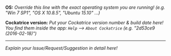 <b>OS:</b>
*Override this line with the exact operating system you are running!
(e.g. "Win 7 SP1", "OS X 10.8.5", "Ubuntu 15.10" ...)*

<b>Cockatrice version:</b>
*Put your Cockatrice version number & build date here! You find them inside the app: `Help` --> `About Cockatrice` (e.g. "2d53ce9 (2016-02-18)")*

___


*Explain your Issue/Request/Suggestion in detail here!*
